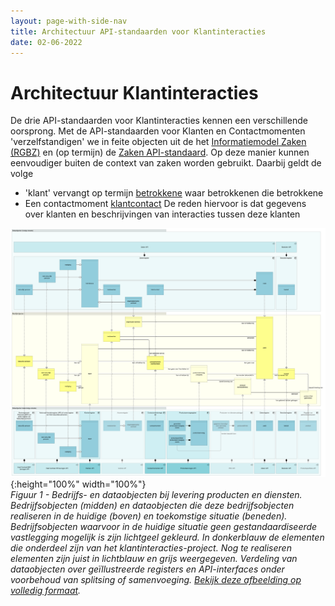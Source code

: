 ```yaml
---
layout: page-with-side-nav
title: Architectuur API-standaarden voor Klantinteracties
date: 02-06-2022
---
```

# Architectuur Klantinteracties
De drie API-standaarden voor Klantinteracties kennen een verschillende oorsprong. Met de API-standaarden voor Klanten en Contactmomenten 'verzelfstandigen' we in feite objecten uit de het [Informatiemodel Zaken (RGBZ)](https://www.gemmaonline.nl/index.php/RGBZ_2.0_in_ontwikkeling) en (op termijn) de [Zaken API-standaard](https://vng-realisatie.github.io/gemma-zaken/standaard/zaken/index). Op deze manier kunnen eenvoudiger buiten de context van zaken worden gebruikt. Daarbij geldt de volge
- 'klant' vervangt op termijn [betrokkene](https://www.gemmaonline.nl/index.php/Rgbz_2.0/doc/objecttype/betrokkene) waar betrokkenen die betrokkene
- Een contactmoment [klantcontact](https://www.gemmaonline.nl/index.php/Rgbz_2.0/doc/objecttype/klantcontact)
De reden hiervoor is dat gegevens over klanten en beschrijvingen van interacties tussen deze klanten

![Bedrijfs- en dataobjecten bij levering producten en diensten](./assets/objecten-bij-levering-producten-en-diensten.svg){:height="100%" width="100%"}<br>
*Figuur 1 - Bedrijfs- en dataobjecten bij levering producten en diensten. Bedrijfsobjecten (midden) en dataobjecten die deze bedrijfsobjecten realiseren in de huidige (boven) en toekomstige situatie (beneden). Bedrijfsobjecten waarvoor in de huidige situatie geen gestandaardiseerde vastlegging mogelijk is zijn lichtgeel gekleurd. In donkerblauw de elementen die onderdeel zijn van het klantinteracties-project. Nog te realiseren elementen zijn juist in lichtblauw en grijs weergegeven. Verdeling van dataobjecten over geïllustreerde registers en API-interfaces onder voorbehoud van splitsing of samenvoeging. [Bekijk deze afbeelding op volledig formaat](./assets/objecten-bij-levering-producten-en-diensten.png).*

